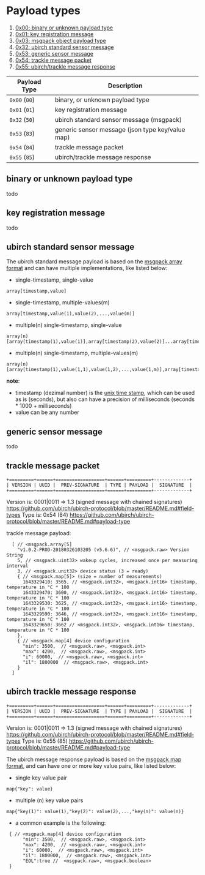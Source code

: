 # Payload types

1. [0x00: binary or unknown payload type](#binary-or-unknown-payload-type)
2. [0x01: key registration message](#key-registration-message)
3. [0x03: msgpack object payload type](#msgpack-payload-type)
4. [0x32: ubirch standard sensor message](#ubirch-standard-sensor-message)
5. [0x53: generic sensor message](#generic-sensor-message)
6. [0x54: trackle message packet](#trackle-message-packet)
7. [0x55: ubirch/trackle message response](#ubirch-trackle-message-response)


| Payload Type | Description |
|--------------|-------------|
| `0x00` (`00`)| binary, or unknown payload type |
| `0x01` (`01`)| key registration message |
| `0x32` (`50`)| ubirch standard sensor message (msgpack) |
| `0x53` (`83`)| generic sensor message (json type key/value map) |
| `0x54` (`84`)| trackle message packet |
| `0x55` (`85`)| ubirch/trackle message response |


## binary or unknown payload type
todo
## key registration message
todo
## ubirch standard sensor message

The ubirch standard message payload is based on the 
[msgpack array format](https://github.com/msgpack/msgpack/blob/master/spec.md#array-format-family)
and can have multiple implementations, like listed below:
 
- single-timestamp, single-value
```
array[timestamp,value]
```
- single-timestamp, multiple-values(m)
```
array[timestamp,value(1),value(2),...,value(m)]
```
- multiple(n) single-timestamp, single-value
```
array(n)[array[timestamp(1),value(1)],array[timestamp(2),value(2)]...array[timestamp(n),value(n)]]
```
- multiple(n) single-timestamp, multiple-values(m)
```
array(n)[array[timestamp(1),value(1,1),value(1,2),...,value(1,m)],array[timestamp(2),value(2,1),value(2,2),...,value(2,m)],..,array[timestamp(n),value(n,1),value(n,2),...,value(n,m)]]
```
**note**: 
- timestamp (dezimal number) is the [unix time stamp](https://en.wikipedia.org/wiki/Unix_time), which can be used as is (seconds), 
but also can have a precision of milliseconds (seconds * 1000 + milliseconds)
- value can be any number

## generic sensor message
todo
## trackle message packet

```
+=========+======+==================+======+=========+-------------+
| VERSION | UUID |  PREV-SIGNATURE  | TYPE | PAYLOAD |  SIGNATURE  |
+=========+======+==================+======+=========+-------------+
```
Version is: 0001|0011 => 1.3 (signed message with chained signatures)  https://github.com/ubirch/ubirch-protocol/blob/master/README.md#field-types
Type is: 0x54 (84)  https://github.com/ubirch/ubirch-protocol/blob/master/README.md#payload-type

trackle message payload:
```
  [ // <msgpack.array[5]
    "v1.0.2-PROD-20180326103205 (v5.6.6)", // <msgpack.raw> Version String
    5, // <msgpack.uint32> wakeup cycles, increased once per measuring interval
    3, // <msgpack.unit32> device status (3 = ready)
    { // <msgpack.map[5]> (size = number of measurements)
      1643329410: 3565, // <msgpack.int32>, <msgpack.int16> timestamp, temperature in °C * 100
      1643329470: 3600, // <msgpack.int32>, <msgpack.int16> timestamp, temperature in °C * 100
      1643329530: 3625, // <msgpack.int32>, <msgpack.int16> timestamp, temperature in °C * 100
      1643329590: 3646, // <msgpack.int32>, <msgpack.int16> timestamp, temperature in °C * 100
      1643329650: 3662 // <msgpack.int32>, <msgpack.int16> timestamp, temperature in °C * 100
    },
    { // <msgpack.map[4] device configuration
      "min": 3500,  // <msgpack.raw>, <msgpack.int>
      "max": 4200,  // <msgpack.raw>, <msgpack.int>
      "i": 60000,  // <msgpack.raw>, <msgpack.int>
      "il": 1800000  // <msgpack.raw>, <msgpack.int>
    }
  ]
```

## ubirch trackle message response
```
+=========+======+==================+======+=========+-------------+
| VERSION | UUID |  PREV-SIGNATURE  | TYPE | PAYLOAD |  SIGNATURE  |
+=========+======+==================+======+=========+-------------+
```
Version is: 0001|0011 => 1.3 (signed message with chained signatures)  https://github.com/ubirch/ubirch-protocol/blob/master/README.md#field-types
Type is: 0x55 (85) https://github.com/ubirch/ubirch-protocol/blob/master/README.md#payload-type

The ubirch message response payload is based on the 
[msgpack map format](https://github.com/msgpack/msgpack/blob/master/spec.md#map-format-family),
and can have one or more key value pairs, like listed below:

- single key value pair
```
map{"key": value}
```
- multiple (n) key value pairs
```
map{"key(1)": value(1),"key(2)": value(2),...,"key(n)": value(n)}
```

- a common example is the following:
```
 { // <msgpack.map[4] device configuration
      "min": 3500,  // <msgpack.raw>, <msgpack.int>
      "max": 4200,  // <msgpack.raw>, <msgpack.int>
      "i": 60000,  // <msgpack.raw>, <msgpack.int>
      "il": 1800000,  // <msgpack.raw>, <msgpack.int>
      "EOL":true //  <msgpack.raw>, <msgpack.boolean>
 }
```
